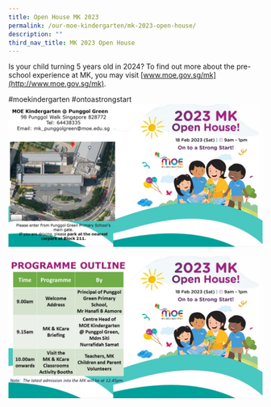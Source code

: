 ```yaml
---
title: Open House MK 2023
permalink: /our-moe-kindergarten/mk-2023-open-house/
description: ""
third_nav_title: MK 2023 Open House
---
```

Is your child turning 5 years old in 2024? To find out more about the pre-school experience at MK, you may visit [www.moe.gov.sg/mk](http://www.moe.gov.sg/mk).

#moekindergarten #ontoastrongstart
![](/images/Slide1.jpg)

![](/images/Slide2.jpg)
